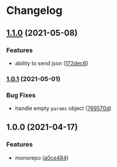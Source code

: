 # Changelog

## [1.1.0](https://www.github.com/dlenroc/node-roku/compare/roku-ecp-v1.0.1...roku-ecp-v1.1.0) (2021-05-08)


### Features

* ability to send json ([172dec6](https://www.github.com/dlenroc/node-roku/commit/172dec6f2cbaca961b544fc1e87be5cec6afb1f9))

### [1.0.1](https://www.github.com/dlenroc/node-roku/compare/roku-ecp-v1.0.0...roku-ecp-v1.0.1) (2021-05-01)


### Bug Fixes

* handle empty `params` object ([769570d](https://www.github.com/dlenroc/node-roku/commit/769570d4a23a42f068baf23a8ea4dcb7cd250564))

## 1.0.0 (2021-04-17)


### Features

* monorepo ([a0ce484](https://www.github.com/dlenroc/node-roku/commit/a0ce484ee2acdd9e6e183e515940ae8bf218d325))
